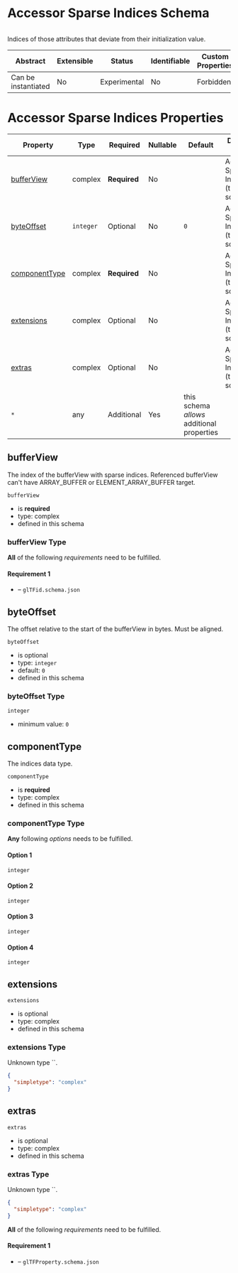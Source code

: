 
# Accessor Sparse Indices Schema

```
```

Indices of those attributes that deviate from their initialization value.

| Abstract | Extensible | Status | Identifiable | Custom Properties | Additional Properties | Defined In |
|----------|------------|--------|--------------|-------------------|-----------------------|------------|
| Can be instantiated | No | Experimental | No | Forbidden | Permitted | [accessor.sparse.indices.schema.json](accessor.sparse.indices.schema.json) |

# Accessor Sparse Indices Properties

| Property | Type | Required | Nullable | Default | Defined by |
|----------|------|----------|----------|---------|------------|
| [bufferView](#bufferview) | complex | **Required**  | No |  | Accessor Sparse Indices (this schema) |
| [byteOffset](#byteoffset) | `integer` | Optional  | No | `0` | Accessor Sparse Indices (this schema) |
| [componentType](#componenttype) | complex | **Required**  | No |  | Accessor Sparse Indices (this schema) |
| [extensions](#extensions) | complex | Optional  | No |  | Accessor Sparse Indices (this schema) |
| [extras](#extras) | complex | Optional  | No |  | Accessor Sparse Indices (this schema) |
| `*` | any | Additional | Yes | this schema *allows* additional properties |

## bufferView

The index of the bufferView with sparse indices. Referenced bufferView can't have ARRAY_BUFFER or ELEMENT_ARRAY_BUFFER target.

`bufferView`

* is **required**
* type: complex
* defined in this schema

### bufferView Type


**All** of the following *requirements* need to be fulfilled.


#### Requirement 1


* []() – `glTFid.schema.json`






## byteOffset

The offset relative to the start of the bufferView in bytes. Must be aligned.

`byteOffset`

* is optional
* type: `integer`
* default: `0`
* defined in this schema

### byteOffset Type


`integer`

* minimum value: `0`






## componentType

The indices data type.

`componentType`

* is **required**
* type: complex
* defined in this schema

### componentType Type


**Any** following *options* needs to be fulfilled.


#### Option 1


`integer`




#### Option 2


`integer`




#### Option 3


`integer`




#### Option 4


`integer`









## extensions


`extensions`

* is optional
* type: complex
* defined in this schema

### extensions Type

Unknown type ``.

```json
{
  "simpletype": "complex"
}
```





## extras


`extras`

* is optional
* type: complex
* defined in this schema

### extras Type

Unknown type ``.

```json
{
  "simpletype": "complex"
}
```






**All** of the following *requirements* need to be fulfilled.


#### Requirement 1


* []() – `glTFProperty.schema.json`

